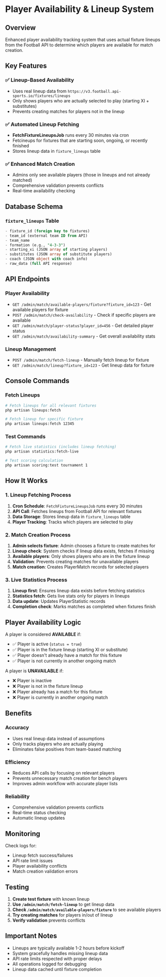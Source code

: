 # Player Availability & Lineup System

## Overview

Enhanced player availability tracking system that uses actual fixture lineups from the Football API to determine which players are available for match creation.

## Key Features

### ✅ **Lineup-Based Availability**

- Uses real lineup data from `https://v3.football.api-sports.io/fixtures/lineups`
- Only shows players who are actually selected to play (starting XI + substitutes)
- Prevents creating matches for players not in the lineup

### ✅ **Automated Lineup Fetching**

- **FetchFixtureLineupsJob** runs every 30 minutes via cron
- Fetcineups for fixtures that are starting soon, ongoing, or recently finished
- Stores lineup data in `fixture_lineups` table

### ✅ **Enhanced Match Creation**

- Admins only see available players (those in lineups and not already matched)
- Comprehensive validation prevents conflicts
- Real-time availability checking

## Database Schema

### `fixture_lineups` Table

```sql
- fixture_id (foreign key to fixtures)
- team_id (external team ID from API)
- team_name
- formation (e.g., "4-3-3")
- starting_xi (JSON array of starting players)
- substitutes (JSON array of substitute players)
- coach (JSON object with coach info)
- raw_data (full API response)
```

## API Endpoints

### **Player Availability**

- `GET /admin/match/available-players/fixture?fixture_id=123` - Get available players for fixture
- `POST /admin/match/check-availability` - Check if specific players are available
- `GET /admin/match/player-status?player_id=456` - Get detailed player status
- `GET /admin/match/availability-summary` - Get overall availability stats

### **Lineup Management**

- `POST /admin/match/fetch-lineup` - Manually fetch lineup for fixture
- `GET /admin/match/lineup?fixture_id=123` - Get lineup data for fixture

## Console Commands

### Fetch Lineups

```bash
# Fetch lineups for all relevant fixtures
php artisan lineups:fetch

# Fetch lineup for specific fixture
php artisan lineups:fetch 12345
```

### Test Commands

```bash
# Fetch live statistics (includes lineup fetching)
php artisan statistics:fetch-live

# Test scoring calculation
php artisan scoring:test tournament 1
```

## How It Works

### 1. **Lineup Fetching Process**

1. **Cron Schedule**: `FetchFixtureLineupsJob` runs every 30 minutes
2. **API Call**: Fetches lineups from Football API for relevant fixtures
3. **Data Storage**: Stores lineup data in `fixture_lineups` table
4. **Player Tracking**: Tracks which players are selected to play

### 2. **Match Creation Process**

1. **Admin selects fixture**: Admin chooses a fixture to create matches for
2. **Lineup check**: System checks if lineup data exists, fetches if missing
3. **Available players**: Only shows players who are in the fixture lineup
4. **Validation**: Prevents creating matches for unavailable players
5. **Match creation**: Creates PlayerMatch records for selected players

### 3. **Live Statistics Process**

1. **Lineup first**: Ensures lineup data exists before fetching statistics
2. **Statistics fetch**: Gets live stats only for players in lineups
3. **Data update**: Updates PlayerStatistic records
4. **Completion check**: Marks matches as completed when fixtures finish

## Player Availability Logic

A player is considered **AVAILABLE** if:

- ✅ Player is active (`status = true`)
- ✅ Player is in the fixture lineup (starting XI or substitute)
- ✅ Player doesn't already have a match for this fixture
- ✅ Player is not currently in another ongoing match

A player is **UNAVAILABLE** if:

- ❌ Player is inactive
- ❌ Player is not in the fixture lineup
- ❌ Player already has a match for this fixture
- ❌ Player is currently in another ongoing match

## Benefits

### **Accuracy**

- Uses real lineup data instead of assumptions
- Only tracks players who are actually playing
- Eliminates false positives from team-based matching

### **Efficiency**

- Reduces API calls by focusing on relevant players
- Prevents unnecessary match creation for bench players
- Improves admin workflow with accurate player lists

### **Reliability**

- Comprehensive validation prevents conflicts
- Real-time status checking
- Automatic lineup updates

## Monitoring

Check logs for:

- Lineup fetch success/failures
- API rate limit issues
- Player availability conflicts
- Match creation validation errors

## Testing

1. **Create test fixture** with known lineup
2. **Use `/admin/match/fetch-lineup`** to get lineup data
3. **Check `/admin/match/available-players/fixture`** to see available players
4. **Try creating matches** for players in/out of lineup
5. **Verify validation** prevents conflicts

## Important Notes

- Lineups are typically available 1-2 hours before kickoff
- System gracefully handles missing lineup data
- API rate limits respected with proper delays
- All operations logged for debugging
- Lineup data cached until fixture completion
